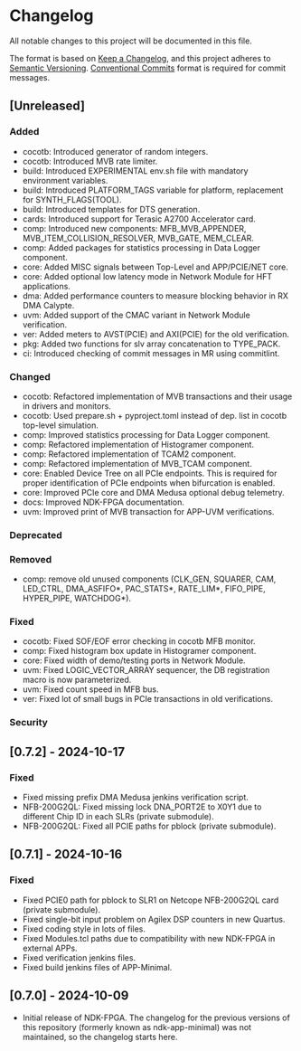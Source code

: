 # Changelog

All notable changes to this project will be documented in this file.

The format is based on [Keep a Changelog](https://keepachangelog.com/en/1.1.0/),
and this project adheres to [Semantic Versioning](https://semver.org/spec/v2.0.0.html).
[Conventional Commits](https://www.conventionalcommits.org/en/v1.0.0/) format is required for commit messages.

## [Unreleased]

### Added
- cocotb: Introduced generator of random integers.
- cocotb: Introduced MVB rate limiter.
- build: Introduced EXPERIMENTAL env.sh file with mandatory environment variables.
- build: Introduced PLATFORM_TAGS variable for platform, replacement for SYNTH_FLAGS(TOOL).
- build: Introduced templates for DTS generation.
- cards: Introduced support for Terasic A2700 Accelerator card.
- comp: Introduced new components: MFB_MVB_APPENDER, MVB_ITEM_COLLISION_RESOLVER, MVB_GATE, MEM_CLEAR.
- comp: Added packages for statistics processing in Data Logger component.
- core: Added MISC signals between Top-Level and APP/PCIE/NET core.
- core: Added optional low latency mode in Network Module for HFT applications.
- dma: Added performance counters to measure blocking behavior in RX DMA Calypte.
- uvm: Added support of the CMAC variant in Network Module verification.
- ver: Added meters to AVST(PCIE) and AXI(PCIE) for the old verification.
- pkg: Added two functions for slv array concatenation to TYPE_PACK.
- ci: Introduced checking of commit messages in MR using commitlint.

### Changed
- cocotb: Refactored implementation of MVB transactions and their usage in drivers and monitors.
- cocotb: Used prepare.sh + pyproject.toml instead of dep. list in cocotb top-level simulation.
- comp: Improved statistics processing for Data Logger component.
- comp: Refactored implementation of Histogramer component.
- comp: Refactored implementation of TCAM2 component.
- comp: Refactored implementation of MVB_TCAM component.
- core: Enabled Device Tree on all PCIe endpoints. This is required for proper identification of PCIe endpoints when bifurcation is enabled.
- core: Improved PCIe core and DMA Medusa optional debug telemetry.
- docs: Improved NDK-FPGA documentation.
- uvm: Improved print of MVB transaction for APP-UVM verifications.

### Deprecated

### Removed
- comp: remove old unused components (CLK_GEN, SQUARER, CAM, LED_CTRL, DMA_ASFIFO*, PAC_STATS*,
RATE_LIM*, FIFO_PIPE, HYPER_PIPE, WATCHDOG*).

### Fixed
- cocotb: Fixed SOF/EOF error checking in cocotb MFB monitor.
- comp: Fixed histogram box update in Histogramer component.
- core: Fixed width of demo/testing ports in Network Module.
- uvm: Fixed LOGIC_VECTOR_ARRAY sequencer, the DB registration macro is now parameterized.
- uvm: Fixed count speed in MFB bus.
- ver: Fixed lot of small bugs in PCIe transactions in old verifications.

### Security

## [0.7.2] - 2024-10-17

### Fixed

- Fixed missing prefix DMA Medusa jenkins verification script.
- NFB-200G2QL: Fixed missing lock DNA_PORT2E to X0Y1 due to different Chip ID in each SLRs (private submodule).
- NFB-200G2QL: Fixed all PCIE paths for pblock (private submodule).

## [0.7.1] - 2024-10-16

### Fixed

- Fixed PCIE0 path for pblock to SLR1 on Netcope NFB-200G2QL card (private submodule).
- Fixed single-bit input problem on Agilex DSP counters in new Quartus.
- Fixed coding style in lots of files.
- Fixed Modules.tcl paths due to compatibility with new NDK-FPGA in external APPs.
- Fixed verification jenkins files.
- Fixed build jenkins files of APP-Minimal.

## [0.7.0] - 2024-10-09

- Initial release of NDK-FPGA. The changelog for the previous versions of this
  repository (formerly known as ndk-app-minimal) was not maintained,
  so the changelog starts here.
